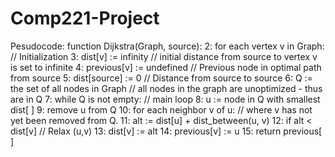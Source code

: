 # Comp221-Project
Pesudocode:
function Dijkstra(Graph, source):
2:	for each vertex v in Graph:	// Initialization
3:	dist[v] := infinity	// initial distance from source to vertex v is set to infinite
4:	previous[v] := undefined	// Previous node in optimal path from source
5:	dist[source] := 0	// Distance from source to source
6:	Q := the set of all nodes in Graph	// all nodes in the graph are unoptimized - thus are in Q
7:	while Q is not empty:	// main loop
8:	u := node in Q with smallest dist[ ]
9:	remove u from Q
10:	for each neighbor v of u:	// where v has not yet been removed from Q.
11:	alt := dist[u] + dist_between(u, v)
12:	if alt < dist[v]	// Relax (u,v)
13:	dist[v] := alt
14:	previous[v] := u
15:	return previous[ ]